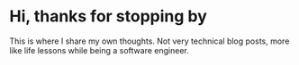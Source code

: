 # Hi, thanks for stopping by

This is where I share my own thoughts. Not very technical blog posts, more like life lessons while being a software engineer.